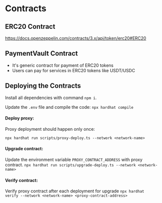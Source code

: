 # Contracts

## ERC20 Contract
https://docs.openzeppelin.com/contracts/3.x/api/token/erc20#ERC20


## PaymentVault Contract
- It's generic contract for payment of ERC20 tokens
- Users can pay for services in ERC20 tokens like USDT/USDC

## Deploying the Contracts
Install all dependencies with command `npm i`.

Update the `.env` file and compile the code:
`npx hardhat compile`

#### Deploy proxy:
Proxy deployment should happen only once:

`npx hardhat run scripts/proxy-deploy.ts --network <network-name>`

#### Upgrade contract:
Update the environment variable `PROXY_CONTRACT_ADDRESS` with proxy contract.
`npx hardhat run scripts/upgrade-deploy.ts --network <network-name>`

#### Verify contract:
Verify proxy contract after each deployment for upgrade
`npx hardhat verify --network <network-name> <proxy-contract-address>`
